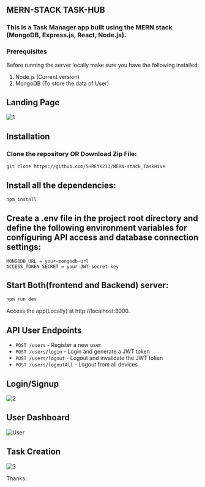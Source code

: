 ## MERN-STACK TASK-HUB

### This is a Task Manager app built using the MERN stack (MongoDB, Express.js, React, Node.js).

### Prerequisites
Before running the server locally make sure you have the following installed:

1. Node.js (Current version)
2. MongoDB (To store the data of User)

## Landing Page
![1](https://github.com/bhardwajprashant1234/MERN-TaskManager/assets/115651905/d5c97afe-6acf-4636-8b6d-02e163b6ace6)

## Installation
### Clone the repository OR Download Zip File:
```
git clone https://github.com/SHREYK213/MERN-stack_TaskHive
```
## Install all the dependencies:
```bash
npm install
```
## Create a .env file in the project root directory and define the following environment variables for configuring API access and database connection settings:
```
MONGODB_URL = your-mongodb-url
ACCESS_TOKEN_SECRET = your-JWT-secret-key
```
## Start Both(frontend and Backend) server:
```bash
npm run dev
```
Access the app(Locally) at http://localhost:3000.

## API User Endpoints

  - `POST /users` - Register a new user
  - `POST /users/login` - Login and generate a JWT token
  - `POST /users/logout` - Logout and invalidate the JWT token
  - `POST /users/logoutAll` - Logout from all devices

## Login/Signup
![2](https://github.com/bhardwajprashant1234/MERN-TaskManager/assets/115651905/81afb060-9a44-4ed7-ae67-20dd4a18f057)
## User Dashboard
![User](https://github.com/bhardwajprashant1234/MERN-TaskManager/assets/115651905/d516abd4-d81f-40c3-b41d-4a3fb6c17213)
## Task Creation

![3](https://github.com/bhardwajprashant1234/MERN-TaskManager/assets/115651905/3378d60d-00a8-4956-bee1-a9994130cf82)

Thanks..
